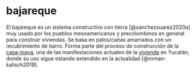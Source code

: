# bajareque

El bajareque es un sistema constructivo con tierra  [@sanchezsuarez2020a] muy usado por los pueblos mesoamericanos y precolombinos en general para construir viviendas. Se basa en palos/cañas amarrados con un recubrimiento de barro. Forma parte del proceso de construcción de la [casa-maya](casa-maya.md), una de las manifestaciones actuales de la [vivienda](vivienda.md) en Yucatán, donde su uso sigue estando extendido en la actualidad [@roman-kalisch2019].

<!--
Para desarrollar:

- [Pasado y porvenir de la construcción con bajareque](https://editorialrestauro.com.mx/pasado-y-porvenir-de-la-construccion-con-bajareque/)
-->
